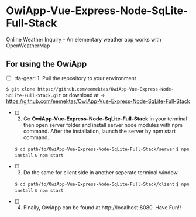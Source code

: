 # OwiApp-Vue-Express-Node-SqLite-Full-Stack
Online Weather Inquiry - An elementary weather app works with OpenWeatherMap


## For using the OwiApp

- [ ] :fa-gear: 1. Pull the repository to your environment
 
 `$ git clone https://github.com/eemektas/OwiApp-Vue-Express-Node-SqLite-Full-Stack.git`  or download at -> https://github.com/eemektas/OwiApp-Vue-Express-Node-SqLite-Full-Stack
 
- [ ] 2. Go **OwiApp-Vue-Express-Node-SqLite-Full-Stack** in your terminal then open server folder and install server node modules with npm command. After the installation, launch the server by npm start command.
  
  `$ cd path/to/OwiApp-Vue-Express-Node-SqLite-Full-Stack/server`
  `$ npm install`
  `$ npm start`

- [ ] 3. Do the same for client side in another seperate terminal window.
  
  `$ cd path/to/OwiApp-Vue-Express-Node-SqLite-Full-Stack/client`
  `$ npm install`
  `$ npm start`
  
- [ ] 4. Finally, OwiApp can be found at http://localhost:8080. Have Fun!!


